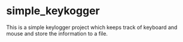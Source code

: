 # simple_keykogger
This is a simple keylogger project which keeps track of keyboard and mouse and store the information to a file.
